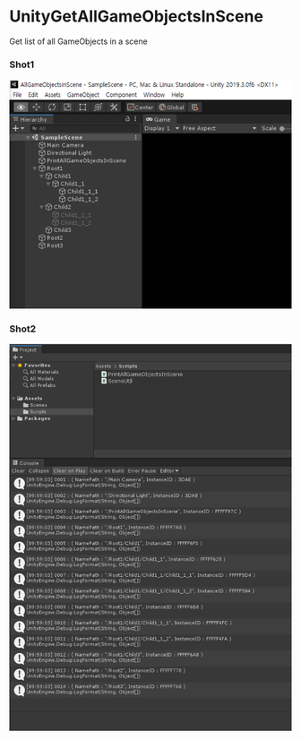# UnityGetAllGameObjectsInScene
Get list of all GameObjects in a scene


### Shot1

![shot1](Documentation/1.png)


### Shot2

![shot2](Documentation/2.png)
